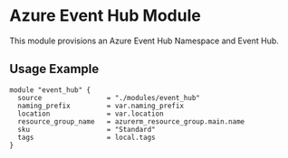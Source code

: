# Azure Event Hub Module

This module provisions an Azure Event Hub Namespace and Event Hub.

## Usage Example
```hcl
module "event_hub" {
  source                = "./modules/event_hub"
  naming_prefix         = var.naming_prefix
  location              = var.location
  resource_group_name   = azurerm_resource_group.main.name
  sku                   = "Standard"
  tags                  = local.tags
}
```

